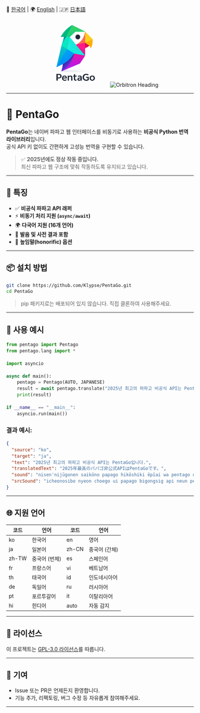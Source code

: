 📘 [한국어](./README.md) | 🌍 [English](./README_en.md) | 🇯🇵 [日本語](./README_ja.md)
<div align="center">

<img src="https://raw.githubusercontent.com/Klypse/PentaGo/main/assets/pentago-logo.png" width="180" alt="PentaGo Logo" />

<img src="https://readme-typing-svg.demolab.com?font=Orbitron&size=30&duration=3000&pause=1000&color=00FFFF&center=true&vCenter=true&width=800&lines=PentaGo+-+Async+Papago+Unofficial+API" alt="Orbitron Heading" />

</div>

---

# 🧠 PentaGo

**PentaGo**는 네이버 파파고 웹 인터페이스를 비동기로 사용하는 **비공식 Python 번역 라이브러리**입니다.  
공식 API 키 없이도 간편하게 고성능 번역을 구현할 수 있습니다.

> ✅ **2025년에도 정상 작동 중입니다.**  
> 최신 파파고 웹 구조에 맞춰 작동하도록 유지되고 있습니다.

---

## 🚀 특징

- ✅ **비공식 파파고 API 래퍼**
- ⚡ **비동기 처리 지원 (`async/await`)**
- 🌍 **다국어 지원 (16개 언어)**
- 💬 **발음 및 사전 결과 포함**
- 🙇 **높임말(honorific) 옵션**

---

## 📦 설치 방법

```bash
git clone https://github.com/Klypse/PentaGo.git
cd PentaGo
```

> pip 패키지로는 배포되어 있지 않습니다. 직접 클론하여 사용해주세요.

---

## 🧪 사용 예시

```python
from pentago import Pentago
from pentago.lang import *

import asyncio

async def main():
    pentago = Pentago(AUTO, JAPANESE)
    result = await pentago.translate("2025년 최고의 파파고 비공식 API는 PentaGo입니다.", honorific=True)
    print(result)

if __name__ == "__main__":
    asyncio.run(main())
```

### 결과 예시:
```json
{
  "source": "ko",
  "target": "ja",
  "text": "2025년 최고의 파파고 비공식 API는 PentaGo입니다.",
  "translatedText": "2025年最高のパパゴ非公式APIはPentaGoです。",
  "sound": "nisen'nijūgonen saikōno papago hikōshiki ēpīai wa pentago desu",
  "srcSound": "icheonosibo nyeon choego ui papago bigongsig api neun pentago imnida"
}
```

---

## 🌐 지원 언어

| 코드 | 언어       | 코드 | 언어       |
|------|------------|------|------------|
| ko   | 한국어     | en   | 영어       |
| ja   | 일본어     | zh-CN| 중국어 (간체) |
| zh-TW| 중국어 (번체) | es | 스페인어   |
| fr   | 프랑스어   | vi   | 베트남어   |
| th   | 태국어     | id   | 인도네시아어 |
| de   | 독일어     | ru   | 러시아어   |
| pt   | 포르투갈어 | it   | 이탈리아어 |
| hi   | 힌디어     | auto | 자동 감지  |

---

## 📄 라이선스

이 프로젝트는 [GPL-3.0 라이선스](LICENSE)를 따릅니다.

---

## 🤝 기여

- Issue 또는 PR은 언제든지 환영합니다.
- 기능 추가, 리팩토링, 버그 수정 등 자유롭게 참여해주세요.

---
